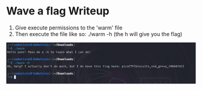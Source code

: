 # Wave a flag Writeup

1. Give execute permissions to the 'warm' file
2. Then execute the file like so: ./warm -h (the h will give you the flag)

![Check image in folder](wave_a_flag.png "Solution image")